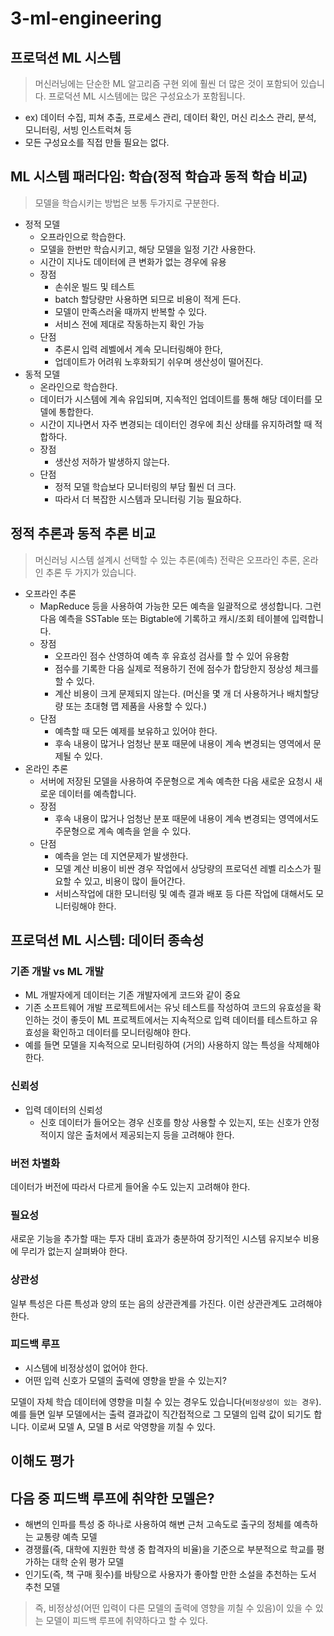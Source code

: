 # 3-ml-engineering

## 프로덕션 ML 시스템

> 머신러닝에는 단순한 ML 알고리즘 구현 외에 훨씬 더 많은 것이 포함되어 있습니다. 프로덕션 ML 시스템에는 많은 구성요소가 포함됩니다.

- ex) 데이터 수집, 피쳐 추출, 프로세스 관리, 데이터 확인, 머신 리소스 관리, 분석, 모니터링, 서빙 인스트럭쳐 등
- 모든 구성요소를 직접 만들 필요는 없다.

## ML 시스템 패러다임: 학습(정적 학습과 동적 학습 비교)

> 모델을 학습시키는 방법은 보통 두가지로 구분한다.

- 정적 모델
  + 오프라인으로 학습한다.
  + 모델을 한번만 학습시키고, 해당 모델을 일정 기간 사용한다.
  + 시간이 지나도 데이터에 큰 변화가 없는 경우에 유용
  + 장점
    * 손쉬운 빌드 및 테스트
    * batch 할당량만 사용하면 되므로 비용이 적게 든다.
    * 모델이 만족스러울 때까지 반복할 수 있다.
    * 서비스 전에 제대로 작동하는지 확인 가능
  + 단점
    * 추론시 입력 레벨에서 계속 모니터링해야 한다,
    * 업데이트가 어려워 노후화되기 쉬우며 생산성이 떨어진다.
- 동적 모델
  + 온라인으로 학습한다.
  + 데이터가 시스템에 계속 유입되며, 지속적인 업데이트를 통해 해당 데이터를 모델에 통합한다.
  + 시간이 지나면서 자주 변경되는 데이터인 경우에 최신 상태를 유지하려할 때 적합하다.
  + 장점
    * 생산성 저하가 발생하지 않는다.
  + 단점
    * 정적 모델 학습보다 모니터링의 부담 훨씬 더 크다.
    * 따라서 더 복잡한 시스템과 모니터링 기능 필요하다.

## 정적 추론과 동적 추론 비교

> 머신러닝 시스템 설계시 선택할 수 있는 추론(예측) 전략은 오프라인 추론, 온라인 추론 두 가지가 있습니다.

- 오프라인 추론
  + MapReduce 등을 사용하여 가능한 모든 예측을 일괄적으로 생성합니다. 그런 다음 예측을 SSTable 또는 Bigtable에 기록하고 캐시/조회 테이블에 입력합니다.
  + 장점
    * 오프라인 점수 산영하여 예측 후 유효성 검사를 할 수 있어 유용함
    * 점수를 기록한 다음 실제로 적용하기 전에 점수가 합당한지 정상성 체크를 할 수 있다.
    * 계산 비용이 크게 문제되지 않는다. (머신을 몇 개 더 사용하거나 배치할당량 또는 초대형 맵 제품을 사용할 수 있다.)
  + 단점
    * 예측할 때 모든 예제를 보유하고 있어야 한다.
    * 후속 내용이 많거나 엄청난 분포 때문에 내용이 계속 변경되는 영역에서 문제될 수 있다.
- 온라인 추론
  + 서버에 저장된 모델을 사용하여 주문형으로 계속 예측한 다음 새로운 요청시 새로운 데이터를 예측합니다.
  + 장점
    * 후속 내용이 많거나 엄청난 분포 때문에 내용이 계속 변경되는 영역에서도 주문형으로 계속 예측을 얻을 수 있다.
  + 단점
    * 예측을 얻는 데 지연문제가 발생한다.
    * 모델 계산 비용이 비싼 경우 작업에서 상당량의 프로덕션 레벨 리소스가 필요할 수 있고, 비용이 많이 들어간다.
    * 서비스작업에 대한 모니터링 및 예측 결과 배포 등 다른 작업에 대해서도 모니터링해야 한다.


## 프로덕션 ML 시스템: 데이터 종속성

### 기존 개발 vs ML 개발
- ML 개발자에게 데이터는 기존 개발자에게 코드와 같이 중요
- 기존 소프트웨어 개발 프로젝트에서는 유닛 테스트를 작성하여 코드의 유효성을 확인하는 것이 좋듯이 ML 프로젝트에서는 지속적으로 입력 데이터를 테스트하고 유효성을 확인하고 데이터를 모니터링해야 한다.
- 예를 들면 모델을 지속적으로 모니터링하여 (거의) 사용하지 않는 특성을 삭제해야 한다.

### 신뢰성
- 입력 데이터의 신뢰성
  + 신호 데이터가 들어오는 경우 신호를 항상 사용할 수 있는지, 또는 신호가 안정적이지 않은 출처에서 제공되는지 등을 고려해야 한다.

### 버전 차별화
데이터가 버전에 따라서 다르게 들어올 수도 있는지 고려해야 한다.

### 필요성
새로운 기능을 추가할 때는 투자 대비 효과가 충분하여 장기적인 시스템 유지보수 비용에 무리가 없는지 살펴봐야 한다.

### 상관성
일부 특성은 다른 특성과 양의 또는 음의 상관관계를 가진다. 이런 상관관계도 고려해야 한다.

### 피드백 루프
- 시스템에 비정상성이 없어야 한다.
- 어떤 입력 신호가 모델의 출력에 영향을 받을 수 있는지?

모델이 자체 학습 데이터에 영향을 미칠 수 있는 경우도 있습니다(`비정상성이 있는 경우`). 예를 들면 일부 모델에서는 출력 결과값이 직간접적으로 그 모델의 입력 값이 되기도 합니다. 이로써 모델 A, 모델 B 서로 악영향을 끼칠 수 있다.

## 이해도 평가
## 다음 중 피드백 루프에 취약한 모델은?
- 해변의 인파를 특성 중 하나로 사용하여 해변 근처 고속도로 출구의 정체를 예측하는 교통량 예측 모델
- 경쟁률(즉, 대학에 지원한 학생 중 합격자의 비율)을 기준으로 부분적으로 학교를 평가하는 대학 순위 평가 모델
- 인기도(즉, 책 구매 횟수)를 바탕으로 사용자가 좋아할 만한 소설을 추천하는 도서 추천 모델

> 즉, 비정상성(어떤 입력이 다른 모델의 출력에 영향을 끼칠 수 있음)이 있을 수 있는 모델이 피드백 루프에 취약하다고 할 수 있다.

